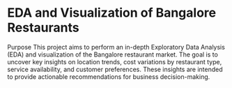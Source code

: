 # EDA and Visualization of Bangalore Restaurants
Purpose
This project aims to perform an in-depth Exploratory Data Analysis (EDA) and visualization of the Bangalore restaurant market. The goal is to uncover key insights on location trends, cost variations by restaurant type, service availability, and customer preferences. These insights are intended to provide actionable recommendations for business decision-making.
